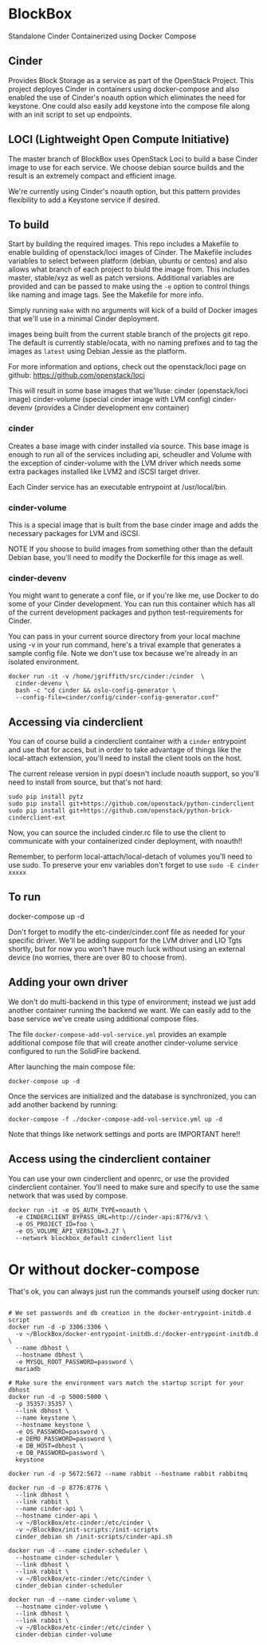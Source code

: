 # BlockBox
Standalone Cinder Containerized using Docker Compose

## Cinder
Provides Block Storage as a service as part of the OpenStack Project.
This project deployes Cinder in containers using docker-compose and
also enabled the use of Cinder's noauth option which eliminates the
need for keystone.  One could also easily add keystone into the
compose file along with an init script to set up endpoints.

## LOCI (Lightweight Open Compute Initiative)
The master branch of BlockBox uses OpenStack Loci to build a base
Cinder image to use for each service.  We choose debian source builds
and the result is an extremely compact and efficient image.

We're currently using Cinder's noauth option, but this pattern provides
flexibility to add a Keystone service if desired.

## To build
Start by building the required images.  This repo includes a Makefile to
enable building of openstack/loci images of Cinder.  The
Makefile includes variables to select between platform (debian, ubuntu or
centos) and also allows what branch of each project to biuld the image from.
This includes master, stable/xyz as well as patch versions.  Additional
variables are provided and can be passed to make using the `-e` option to
control things like naming and image tags.  See the Makefile for more info.

Simply running `make` with no arguments will kick of a build of Docker images
that we'll use in a minimal Cinder deployment.

images being built from the current stable branch of the projects git repo.
The default is currently stable/ocata, with no naming prefixes and to tag the images
as `latest` using Debian Jessie as the platform.

For more information and options, check out the openstack/loci page on github:
https://github.com/openstack/loci

This will result in some base images that we'lluse:
  cinder (openstack/loci image)
  cinder-volume (special cinder image with LVM config)
  cinder-devenv (provides a Cinder development env container)

### cinder
Creates a base image with cinder installed via source.  This base image is
enough to run all of the services including api, scheudler and Volume with
the exception of cinder-volume with the LVM driver which needs some extra
packages installed like LVM2 and iSCSI target driver.

Each Cinder service has an executable entrypoint at /usr/local/bin.

### cinder-volume
This is a special image that is built from the base cinder image and adds the
necessary packages for LVM and iSCSI.

NOTE
If you shoose to build images from something other than the default Debian
base, you'll need to modify the Dockerfile for this image as well.

### cinder-devenv
You might want to generate a conf file, or if you're like me, use Docker to do
some of your Cinder development.  You can run this container which has all of
the current development packages and python test-requirements for Cinder.

You can pass in your current source directory from your local machine using -v
in your run command, here's a trival example that generates a sample config
file.  Note we don't use tox because we're already in an isolated environment.

```shell
docker run -it -v /home/jgriffith/src/cinder:/cinder  \
  cinder-devenv \
  bash -c "cd cinder && oslo-config-generator \
  --config-file=cinder/config/cinder-config-generator.conf"
```

## Accessing via cinderclient
You can of course build a cinderclient container with a `cinder` entrypoint and
use that for acces, but in order to take advantage of things like the
local-attach extension, you'll need to install the client tools on the host.

The current release version in pypi doesn't include noauth
support, so you'll need to install from source, but that's not hard:

```shell
sudo pip install pytz
sudo pip install git+https://github.com/openstack/python-cinderclient
sudo pip install git+https://github.com/openstack/python-brick-cinderclient-ext
```

Now, you can source the included cinder.rc file to use the client to
communicate with your containerized cinder deployment, with noauth!!

Remember, to perform local-attach/local-detach of volumes you'll need to use
sudo.  To preserve your env variables don't forget to use `sudo -E cinder xxxxx`

## To run
docker-compose up -d

Don't forget to modify the etc-cinder/cinder.conf file as needed for your
specific driver.  We'll be adding support for the LVM driver and LIO Tgts
shortly, but for now you won't have much luck without using an external
device (no worries, there are over 80 to choose from).

## Adding your own driver
We don't do multi-backend in this type of environment; instead we just add
another container running the backend we want.  We can easily add to the base
service we've create using additional compose files.

The file `docker-compose-add-vol-service.yml` provides an example additional
compose file that will create another cinder-volume service configured to run
the SolidFire backend.

After launching the main compose file:
```shell
docker-compose up -d
```

Once the services are initialized and the database is synchronized, you can add
another backend by running:
```shell
docker-compose -f ./docker-compose-add-vol-service.yml up -d
```

Note that things like network settings and ports are IMPORTANT here!!

## Access using the cinderclient container

You can use your own cinderclient and openrc, or use the provided cinderclient
container.  You'll need to make sure and specify to use the same network
that was used by compose.

```shell
docker run -it -e OS_AUTH_TYPE=noauth \
  -e CINDERCLIENT_BYPASS_URL=http://cinder-api:8776/v3 \
  -e OS_PROJECT_ID=foo \
  -e OS_VOLUME_API_VERSION=3.27 \
  --network blockbox_default cinderclient list
```

# Or without docker-compose
That's ok, you can always just run the commands yourself using docker run:
```shell

# We set passwords and db creation in the docker-entrypoint-initdb.d script
docker run -d -p 3306:3306 \
  -v ~/BlockBox/docker-entrypoint-initdb.d:/docker-entrypoint-initdb.d \
  --name dbhost \
  --hostname dbhost \
  -e MYSQL_ROOT_PASSWORD=password \
  mariadb

# Make sure the environment vars match the startup script for your dbhost
docker run -d -p 5000:5000 \
  -p 35357:35357 \
  --link dbhost \
  --name keystone \
  --hostname keystone \
  -e OS_PASSWORD=password \
  -e DEMO_PASSWORD=password \
  -e DB_HOST=dbhost \
  -e DB_PASSWORD=password \
  keystone

docker run -d -p 5672:5672 --name rabbit --hostname rabbit rabbitmq

docker run -d -p 8776:8776 \
  --link dbhost \
  --link rabbit \
  --name cinder-api \
  --hostname cinder-api \
  -v ~/BlockBox/etc-cinder:/etc/cinder \
  -v ~/BlockBox/init-scripts:/init-scripts
  cinder_debian sh /init-scripts/cinder-api.sh

docker run -d --name cinder-scheduler \
  --hostname cinder-scheduler \
  --link dbhost \
  --link rabbit \
  -v ~/BlockBox/etc-cinder:/etc/cinder \
  cinder_debian cinder-scheduler

docker run -d --name cinder-volume \
  --hostname cinder-volume \
  --link dbhost \
  --link rabbit \
  -v ~/BlockBox/etc-cinder:/etc/cinder \
  cinder-debian cinder-volume
```
